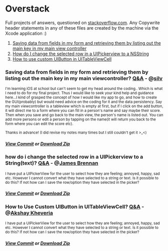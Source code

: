 # Overstack
<p>Full projects of answers, questioned on <a href="http://stackoverflow.com">stackoverflow.com</a>. Any Copywrite header statements in any of these files are created by the machine via the Xcode application :)</p>
<ol>
  <li><a href="#1">Saving data from fields in my form and retrieving them by listing out the main key in my main view controller</a></li>
  <li><a href="#2">How do I change the selected row in a UIPickerview to a NSString</a></li>
  <li><a href="#3">How to use custom UIButton in UITableViewCell</a></li>
</ol>


<h3 id="1">Saving data from fields in my form and retrieving them by listing out the main key in my main viewcontroller? <a href="http://stackoverflow.com/questions/31576023/saving-data-from-fields-in-my-form-and-retrieving-them-by-listing-out-the-main-k">Q&A</a> - @<a href="http://stackoverflow.com/users/5038320/silv">silv</a></h3>
<small>I'm learning iOS at school but can't seem to get my head around the coding.. Which is what I need to do for my final project. Thus I would like to seek your kind help and guidance here...I kind of grasped the concept of how I would like my app to go, and how to create the GUI(probably) but would need advice on the coding for it and the data persistency. Say my main viewcontroller is a tableview which is empty at first, but if I click on the add button, it will direct me to a form where you can fill in a person's name and say maybe their score. Then when you save and go back to the main view, the person's name is listed out. You can add more persons or edit a person by tapping on the name(it will return you back to the form where you can edit the score etc).

Thanks in advance! (I did revise my notes many times but I still couldn't get it >_<)</small>
<h5><a href="https://github.com/LinnierGames/Overstack/tree/68b3376e98e19cf25b29f3cd895a39fd0b165da8">View Commit</a> or <a href="https://github.com/LinnierGames/Overstack/archive/68b3376e98e19cf25b29f3cd895a39fd0b165da8.zip">Download Zip</a></h5>


<h3 id="2">how do i change the selected row in a UIPickerview to a String(text)? <a href="http://stackoverflow.com/questions/31775051/how-do-i-change-the-selected-row-in-a-uipickerview-to-a-stringtext">Q&A</a> - @<a href="http://stackoverflow.com/users/4449237/james-brennan">James Brennan</a></h3>
<small>I have put a UIPickerView for the user to select how they are feeling; annoyed, happy, sad etc. However I cannot convert what they have selected to a string or text. Is it possible to do this? If not how can I save the row/option they have selected in the picker?</small>
<h5><a href="https://github.com/LinnierGames/Overstack/tree/d54409d90bdc4fd059041b1d53aa1267a6b19bc9">View Commit</a> or <a href="https://github.com/LinnierGames/Overstack/archive/d54409d90bdc4fd059041b1d53aa1267a6b19bc9.zip">Download Zip</a></h5>


<h3 id="3">How to Use Custom UIButton in UITableViewCell? <a href="http://stackoverflow.com/questions/31888597/how-to-use-custom-uibutton-in-uitableviewcell">Q&A</a> - @<a href="http://stackoverflow.com/users/5024461/akshay-kheveria">Akshay Kheveria</a></h3>
<small>I have put a UIPickerView for the user to select how they are feeling; annoyed, happy, sad etc. However I cannot convert what they have selected to a string or text. Is it possible to do this? If not how can I save the row/option they have selected in the picker?</small>
<h5><a href="https://github.com/LinnierGames/Overstack/tree/7cd925a1b0240f880a913ec16ded79958fe53bc2">View Commit</a> or <a href="https://github.com/LinnierGames/Overstack/archive/7cd925a1b0240f880a913ec16ded79958fe53bc2.zip">Download Zip</a></h5>
